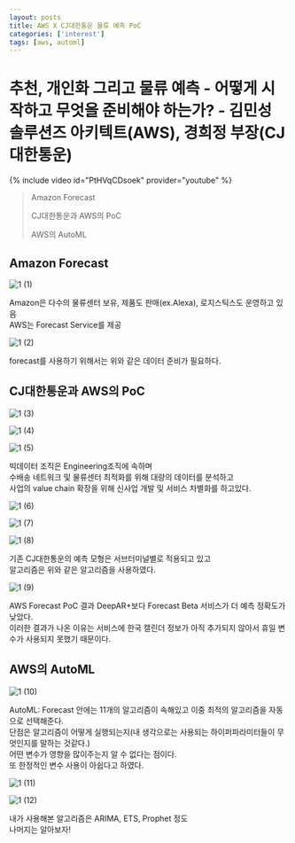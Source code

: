 ```yaml
---
layout: posts
title: AWS X CJ대한통운 물류 예측 PoC 
categories: ['interest']
tags: [aws, automl]
---
```


추천, 개인화 그리고 물류 예측 - 어떻게 시작하고 무엇을 준비해야 하는가? - 김민성 솔루션즈 아키텍트(AWS), 경희정 부장(CJ대한통운)
=======================================

{% include video id="PtHVqCDsoek" provider="youtube" %}

> Amazon Forecast
> 
> CJ대한통운과 AWS의 PoC
> 
> AWS의 AutoML

Amazon Forecast
----------------
![1 (1)](https://user-images.githubusercontent.com/86539195/135284174-fc970d4f-d48b-43b0-8be6-bde76337fcb9.png)

Amazon은 다수의 물류센터 보유, 제품도 판매(ex.Alexa), 로지스틱스도 운영하고 있음   
AWS는 Forecast Service를 제공

![1 (2)](https://user-images.githubusercontent.com/86539195/135283294-1f3d4fe0-6fec-460b-b38e-9d88fa310fa9.png)

forecast를 사용하기 위해서는 위와 같은 데이터 준비가 필요하다.

CJ대한통운과 AWS의 PoC
----------------
![1 (3)](https://user-images.githubusercontent.com/86539195/135283298-1d4fd673-3f13-4dd4-818a-bf4086060500.png)

![1 (4)](https://user-images.githubusercontent.com/86539195/135283301-4d6b58ae-6870-41b6-92ce-9f2ac56abdd5.png)

![1 (5)](https://user-images.githubusercontent.com/86539195/135283303-3266c616-340a-41ad-a845-458bf9c9d664.png)

빅데이터 조직은 Engineering조직에 속하며   
수배송 네트워크 및 물류센터 최적화를 위해 대량의 데이터를 분석하고   
사업의 value chain 확장을 위해 신사업 개발 및 서비스 차별화를 하고있다.

![1 (6)](https://user-images.githubusercontent.com/86539195/135283306-15167df4-0e7b-42f2-a623-85b0fcf6c7e1.png)

![1 (7)](https://user-images.githubusercontent.com/86539195/135283310-d9f3e86b-a596-4854-870e-e57d55035faf.png)

![1 (8)](https://user-images.githubusercontent.com/86539195/135283312-2c823a67-cb52-4e50-9c0c-0b4fcc0c6cd8.png)

기존 CJ대한통운의 예측 모형은 서브터미널별로 적용되고 있고   
알고리즘은 위와 같은 알고리즘을 사용하였다.

![1 (9)](https://user-images.githubusercontent.com/86539195/135283315-a39e7c7f-3af3-4284-b19d-ccf863e4ca3d.png)

AWS Forecast PoC 결과 DeepAR+보다 Forecast Beta 서비스가 더 예측 정확도가 낮았다.   
이러한 결과가 나온 이유는 서비스에 한국 캘린더 정보가 아직 추가되지 않아서 휴일 변수가 사용되지 못했기 때문이다.

AWS의 AutoML
------------
![1 (10)](https://user-images.githubusercontent.com/86539195/135283317-6acb1a71-a895-4a4e-ae1d-6e47b4100bb2.png)

AutoML: Forecast 안에는 11개의 알고리즘이 속해있고 이중 최적의 알고리즘을 자동으로 선택해준다.   
단점은 알고리즘이 어떻게 실행되는지(내 생각으로는 사용되는 하이퍼파라미터들이 무엇인지를 말하는 것같다.)   
어떤 변수가 영향을 많이주는지 알 수 없다는 점이다.   
또 한정적인 변수 사용이 아쉽다고 하였다.

![1 (11)](https://user-images.githubusercontent.com/86539195/135283321-2db24ab2-4acf-49dc-a010-5d97bda086d4.png)

![1 (12)](https://user-images.githubusercontent.com/86539195/135283326-d0e96698-0fd4-4273-b5e3-28645c3747c8.png)

내가 사용해본 알고리즘은 ARIMA, ETS, Prophet 정도   
나머지는 알아보자!
